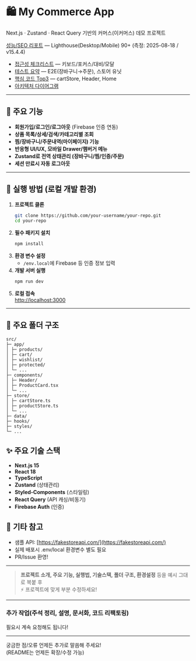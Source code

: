 # 🛍️ My Commerce App

Next.js · Zustand · React Query 기반의 커머스(이커머스) 데모 프로젝트

[성능/SEO 리포트](/start-here) — Lighthouse(Desktop/Mobile) 90+ (측정: 2025-08-18 / v15.4.4)

- [접근성 체크리스트](/docs/a11y-checklist) — 키보드/포커스/대비/모달
- [테스트 요약](/docs/tests) — E2E(장바구니→주문), 스토어 유닛
- [핵심 코드 Top3](/start-here) — cartStore, Header, Home
- [아키텍처 다이어그램](/docs/architecture.png)

---

## 🚀 주요 기능

- **회원가입/로그인/로그아웃** (Firebase 인증 연동)
- **상품 목록/상세/검색/카테고리별 조회**
- **찜/장바구니/주문내역(마이페이지) 기능**
- **반응형 UI/UX, 모바일 Drawer/햄버거 메뉴**
- **Zustand로 전역 상태관리 (장바구니/찜/인증/주문)**
- **세션 만료시 자동 로그아웃**

---

## 💾 실행 방법 (로컬 개발 환경)

1. **프로젝트 클론**
   ```bash
   git clone https://github.com/your-username/your-repo.git
   cd your-repo
   ```
2. **필수 패키지 설치**
   ```bash
   npm install
   ```
3. **환경 변수 설정**
   - `/env.local`에 Firebase 등 인증 정보 입력
4. **개발 서버 실행**
   ```bash
   npm run dev
   ```
5. **로컬 접속**  
   [http://localhost:3000](http://localhost:3000)

---

## 📂 주요 폴더 구조

```
src/
├─ app/
│ ├─ products/
│ ├─ cart/
│ ├─ wishlist/
│ ├─ protected/
│ └─ ...
├─ components/
│ ├─ Header/
│ ├─ ProductCard.tsx
│ └─ ...
├─ store/
│ ├─ cartStore.ts
│ ├─ productStore.ts
│ └─ ...
├─ data/
├─ hooks/
├─ styles/
└─ ...
```

## ✨ 주요 기술 스택

- **Next.js 15**
- **React 18**
- **TypeScript**
- **Zustand** (상태관리)
- **Styled-Components** (스타일링)
- **React Query** (API 캐싱/비동기)
- **Firebase Auth** (인증)

## 📌 기타 참고

- 샘플 API: [https://fakestoreapi.com/](https://fakestoreapi.com/)
- 실제 배포시 .env/local 환경변수 별도 필요
- PR/Issue 환영!

---

> **프로젝트 소개, 주요 기능, 실행법, 기술스택, 폴더 구조, 환경설정** 등을 예시 그대로 복붙 후  
> ⚡ 프로젝트에 맞게 부분 수정하세요!

---

### 추가 작업(주석 정리, 설명, 문서화, 코드 리팩토링)

필요시 계속 요청해도 됩니다!

---

궁금한 점/오류 언제든 추가로 말씀해 주세요!  
(README는 언제든 확장/수정 가능)
